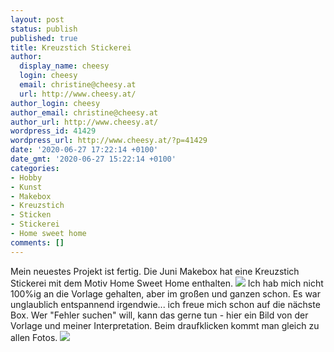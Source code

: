 ```yaml
---
layout: post
status: publish
published: true
title: Kreuzstich Stickerei
author:
  display_name: cheesy
  login: cheesy
  email: christine@cheesy.at
  url: http://www.cheesy.at/
author_login: cheesy
author_email: christine@cheesy.at
author_url: http://www.cheesy.at/
wordpress_id: 41429
wordpress_url: http://www.cheesy.at/?p=41429
date: '2020-06-27 17:22:14 +0100'
date_gmt: '2020-06-27 15:22:14 +0100'
categories:
- Hobby
- Kunst
- Makebox
- Kreuzstich
- Sticken
- Stickerei
- Home sweet home
comments: []
---
```

Mein neuestes Projekt ist fertig. Die Juni Makebox hat eine Kreuzstich Stickerei mit dem Motiv Home Sweet Home enthalten.
![](http://www.cheesy.at/wp-content/uploads/HomeSweetHome-001.jpg)
Ich hab mich nicht 100%ig an die Vorlage gehalten, aber im großen und ganzen schon. Es war unglaublich entspannend irgendwie... ich freue mich schon auf die nächste Box.
Wer "Fehler suchen" will, kann das gerne tun - hier ein Bild von der Vorlage und meiner Interpretation. Beim draufklicken kommt man gleich zu allen Fotos.
[![](http://www.cheesy.at/wp-content/uploads/HomeSweetHome-009.jpg)](http://www.cheesy.at/fotos/kunstwerke/makebox/kreuzstich-stickerei-home-sweet-home/)
